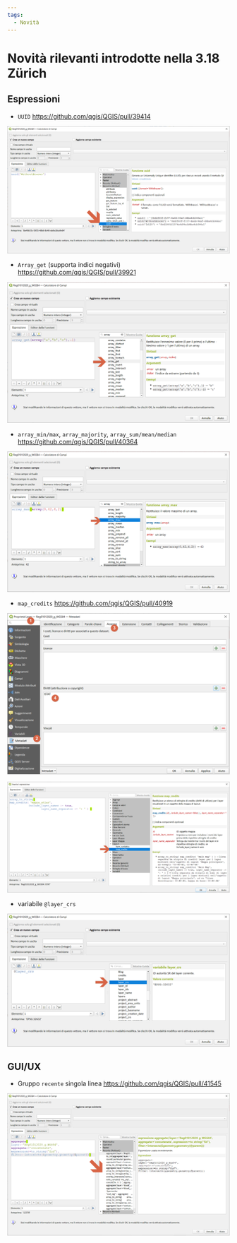 ```yaml
---
tags:
  - Novità
---
```


# Novità rilevanti introdotte nella 3.18 Zürich

## Espressioni

- `UUID` https://github.com/qgis/QGIS/pull/39414

![](../img/novita_318/img_02.png)

- `Array_get` (supporta indici negativi) https://github.com/qgis/QGIS/pull/39921

![](../img/novita_318/img_03.png)

- `array_min/max`, `array_majority`, `array_sum/mean/median` https://github.com/qgis/QGIS/pull/40364

![](../img/novita_318/img_04.png)

- `map_credits` https://github.com/qgis/QGIS/pull/40919

![](../img/novita_318/img_05.png)

![](../img/novita_318/img_051.png)

- variabile `@layer_crs`

![](../img/novita_318/img_06.png)

## GUI/UX
- Gruppo `recente` singola linea https://github.com/qgis/QGIS/pull/41545

![](../img/novita_318/img_01.png)
